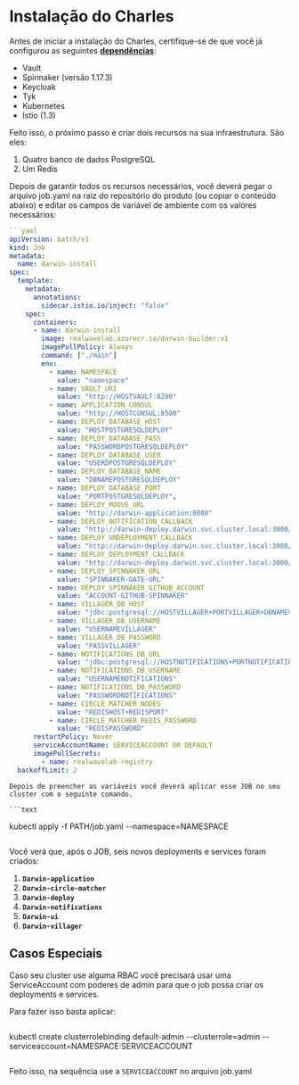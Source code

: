 # Instalação do Charles

Antes de iniciar a instalação do Charles, certifique-se de que você já configurou as seguintes [**dependências**](https://app.gitbook.com/@zup-products/s/charles/v/v1.6/usando-o-charles/configuracao-de-dependencias):

* Vault
* Spinnaker \(versão 1.17.3\)
* Keycloak
* Tyk
* Kubernetes
* Istio \(1.3\)

Feito isso, o próximo passo é criar dois recursos na sua infraestrutura. São eles:

1. Quatro banco de dados PostgreSQL
2. Um Redis

Depois de garantir todos os recursos necessários, você deverá pegar o arquivo job.yaml na raiz do repositório do produto \(ou copiar o conteúdo abaixo\) e editar os campos de variável de ambiente com os valores necessários:

```yaml
```yaml
apiVersion: batch/v1
kind: Job
metadata:
  name: darwin-install
spec:
  template:
    metadata:
      annotations:
        sidecar.istio.io/inject: "false"
    spec:
      containers:
      - name: darwin-install
        image: realwavelab.azurecr.io/darwin-builder:v1
        imagePullPolicy: Always
        command: ["./main"]
        env:
          - name: NAMESPACE
            value: "namespace"
          - name: VAULT_URI
            value: "http://HOSTVAULT:8200"
          - name: APPLICATION_CONSUL
            value: "http://HOSTCONSUL:8500"
          - name: DEPLOY_DATABASE_HOST
            value: "HOSTPOSTGRESQLDEPLOY"
          - name: DEPLOY_DATABASE_PASS
            value: "PASSWORDPOSTGRESQLDEPLOY"
          - name: DEPLOY_DATABASE_USER
            value: "USERDPOSTGRESQLDEPLOY"
          - name: DEPLOY_DATABASE_NAME
            value: "DBNAMEPOSTGRESQLDEPLOY"
          - name: DEPLOY_DATABASE_PORT
            value: "PORTPOSTGRESQLDEPLOY",
          - name: DEPLOY_MOOVE_URL
            value: "http://darwin-application:8080"
          - name: DEPLOY_NOTIFICATION_CALLBACK
            value: "http://darwin-deploy.darwin.svc.cluster.local:3000/notifications"
          - name: DEPLOY_UNDEPLOYMENT_CALLBACK
            value: "http://darwin-deploy.darwin.svc.cluster.local:3000/notifications/undeployment"
          - name: DEPLOY_DEPLOYMENT_CALLBACK
            value: "http://darwin-deploy.darwin.svc.cluster.local:3000/notifications/deployment"
          - name: DEPLOY_SPINNAKER_URL
            value: "SPINNAKER-GATE-URL"
          - name: DEPLOY_SPINNAKER_GITHUB_ACCOUNT
            value: "ACCOUNT-GITHUB-SPINNAKER"
          - name: VILLAGER_DB_HOST
            value: "jdbc:postgresql://HOSTVILLAGER+PORTVILLAGER+DBNAMEVILLAGER"
          - name: VILLAGER_DB_USERNAME
            value: "USERNAMEVILLAGER"
          - name: VILLAGER_DB_PASSWORD
            value: "PASSVILLAGER"
          - name: NOTIFICATIONS_DB_URL
            value: "jdbc:postgresql://HOSTNOTIFICATIONS+PORTNOTIFICATIONS+DBNAMENOTIFICATIONS"
          - name: NOTIFICATIONS_DB_USERNAME
            value: "USERNAMENOTIFICATIONS"
          - name: NOTIFICATIONS_DB_PASSWORD
            value: "PASSWORDNOTIFICATIONS"
          - name: CIRCLE_MATCHER_NODES
            value: "REDISHOST+REDISPORT"
          - name: CIRCLE_MATCHER_REDIS_PASSWORD
            value: "REDISPASSWORD"
      restartPolicy: Never
      serviceAccountName: SERVICEACCOUNT OR DEFAULT
      imagePullSecrets:
        - name: realwavelab-registry
  backoffLimit: 2
```

```text
Depois de preencher as variáveis você deverá aplicar esse JOB no seu cluster com o seguinte comando.

```text
```

kubectl apply -f PATH/job.yaml --namespace=NAMESPACE

```text

```

Você verá que, após o JOB, seis novos deployments e services foram criados:

1. **`Darwin-application`**
2. **`Darwin-circle-matcher`**
3. **`Darwin-deploy`**
4. **`Darwin-notifications`**
5. **`Darwin-ui`**
6. **`Darwin-villager`**

## **Casos Especiais**

Caso seu cluster use alguma RBAC você precisará usar uma ServiceAccount com poderes de admin para que o job possa criar os deployments e services.

Para fazer isso basta aplicar:

```text

```

kubectl create clusterrolebinding default-admin --clusterrole=admin --serviceaccount=NAMESPACE:SERVICEACCOUNT

```text

```

Feito isso, na sequência use a `SERVICEACCOUNT` no arquivo job.yaml

